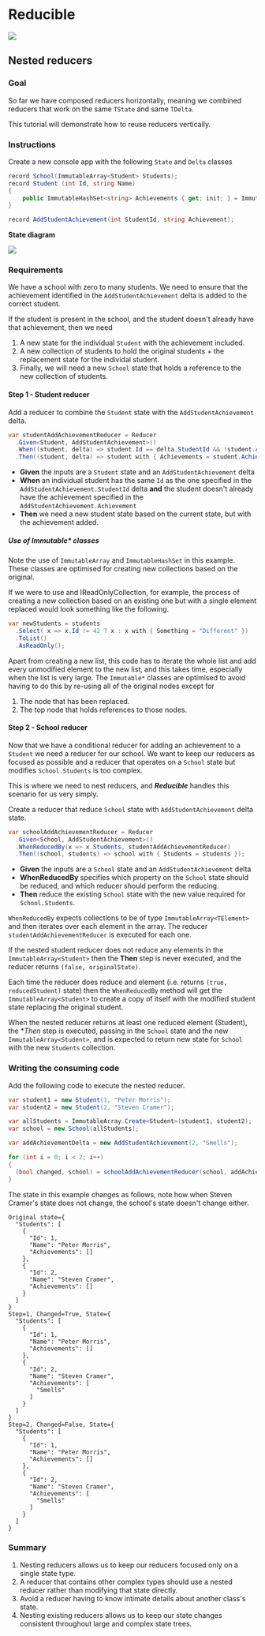 ﻿# Reducible
![](./../../../Images/small-logo.png)
## Nested reducers
### Goal
So far we have composed reducers horizontally, meaning we combined reducers that
work on the same `TState` and same `TDelta`.

This tutorial will demonstrate how to reuse reducers vertically.


### Instructions

Create a new console app with the following `State` and `Delta` classes

```c#
record School(ImmutableArray<Student> Students);
record Student (int Id, string Name)
{
	public ImmutableHashSet<string> Achievements { get; init; } = ImmutableHashSet.Create<string>(StringComparer.InvariantCultureIgnoreCase);
}

record AddStudentAchievement(int StudentId, string Achievement);
```

**State diagram**

![](./../../../Images/4-tree-state.jpg)


### Requirements
We have a school with zero to many students. We need to ensure that the achievement
identified in the `AddStudentAchievement` delta is added to the correct student.

If the student is present in the school, and the student doesn't already have
that achievement, then we need

1. A new state for the individual `Student` with the achievement included.
2. A new collection of students to hold the original students + the replacement
   state for the individal student.
3. Finally, we will need a new `School` state that holds a reference to the
   new collection of students.

#### Step 1 - Student reducer

Add a reducer to combine the `Student` state with the `AddStudentAchievement` delta.

```c#
var studentAddAchievementReducer = Reducer
  .Given<Student, AddStudentAchievement>()
  .When((student, delta) => student.Id == delta.StudentId && !student.Achievements.Contains(delta.Achievement))
  .Then((student, delta) => student with { Achievements = student.Achievements.Add(delta.Achievement) });
```

* **Given** the inputs are a `Student` state and an `AddStudentAchievement` delta
* **When** an individual student has the same `Id` as the one specified in the `AddStudentAchievement.StudentId` delta **and**
the student doesn't already have the achievement specified in the `AddStudentAchievement.Achievement`
* **Then** we need a new student state based on the current state, but with the achievement added.

##### Use of Immutable* classes
Note the use of `ImmutableArray` and `ImmutableHashSet` in this example. These classes are optimised for creating new collections
based on the original.

If we were to use and IReadOnlyCollection, for example, the process of creating a new collection based on an existing one but with
a single element replaced would look something like the following.

```c#
var newStudents = students
  .Select( x => x.Id != 42 ? x : x with { Something = "Different" })
  .ToList()
  .AsReadOnly();
```

Apart from creating a new list, this code has to iterate the whole list and add every unmodified element to the new list, and this
takes time, especially when the list is very large.  The `Immutable*` classes are optimised to avoid having to do this by re-using
all of the original nodes except for

1. The node that has been replaced.
2. The top node that holds references to those nodes.

#### Step 2 - School reducer

Now that we have a conditional reducer for adding an achievement to a `Student` we need a reducer for our school. We want to
keep our reducers as focused as possible and a reducer that operates on a `School` state but modifies `School.Students` is
too complex.

This is where we need to nest reducers, and ***Reducible*** handles this scenario for us very simply.

Create a reducer that reduce `School` state with `AddStudentAchievement` delta state.

```c#
var schoolAddAchievementReducer = Reducer
  .Given<School, AddStudentAchievement>()
  .WhenReducedBy(x => x.Students, studentAddAchievementReducer)
  .Then((school, students) => school with { Students = students });
```

* **Given** the inputs are a `School` state and an `AddStudentAchievement` delta
* **WhenReducedBy** specifies which property on the `School` state should be reduced, and which reducer should perform the reducing.
* **Then** reduce the existing `School` state with the new value required for `School.Students`.

`WhenReducedBy` expects collections to be of type `ImmutableArray<TElement>` and then iterates over each element in the
array. The reducer `studentAddAchievementReducer` is executed for each one.

If the nested student reducer does not reduce any elements in the `ImmutableArray<Student>` then the **Then** step is
never executed, and the reducer returns `(false, originalState)`.

Each time the reducer does reduce and element (i.e. returns `(true, reducedStudent)` state) then the `WhenReducedBy` method
will get the `ImmutableArray<Student>` to create a copy of itself with the modified student state replacing the original
student.

When the nested reducer returns at least one reduced element (Student), the **Then* step is executed, passing in the `School` state
and the new `ImmutableArray<Student>`, and is expected to return new state for `School` with the new `Students` collection.

### Writing the consuming code

Add the following code to execute the nested reducer.

```c#
var student1 = new Student(1, "Peter Morris");
var student2 = new Student(2, "Steven Cramer");

var allStudents = ImmutableArray.Create<Student>(student1, student2);
var school = new School(allStudents);

var addAchievementDelta = new AddStudentAchievement(2, "Smells");

for (int i = 0; i < 2; i++)
{
  (bool changed, school) = schoolAddAchievementReducer(school, addAchievementDelta);
}
```

The state in this example changes as follows, note how when Steven Cramer's state
does not change, the school's state doesn't change either.

```
Original state={
  "Students": [
    {
      "Id": 1,
      "Name": "Peter Morris",
      "Achievements": []
    },
    {
      "Id": 2,
      "Name": "Steven Cramer",
      "Achievements": []
    }
  ]
}
Step=1, Changed=True, State={
  "Students": [
    {
      "Id": 1,
      "Name": "Peter Morris",
      "Achievements": []
    },
    {
      "Id": 2,
      "Name": "Steven Cramer",
      "Achievements": [
        "Smells"
      ]
    }
  ]
}
Step=2, Changed=False, State={
  "Students": [
    {
      "Id": 1,
      "Name": "Peter Morris",
      "Achievements": []
    },
    {
      "Id": 2,
      "Name": "Steven Cramer",
      "Achievements": [
        "Smells"
      ]
    }
  ]
}
```

### Summary
1. Nesting reducers allows us to keep our reducers focused only on a single state type.
2. A reducer that contains other complex types should use a nested reducer rather than modifying that state directly.
3. Avoid a reducer having to know intimate details about another class's state.
4. Nesting existing reducers allows us to keep our state changes consistent throughout large and complex state trees.
